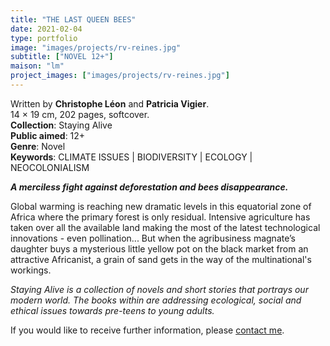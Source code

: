 ```yaml
---
title: "THE LAST QUEEN BEES"
date: 2021-02-04
type: portfolio
image: "images/projects/rv-reines.jpg"
subtitle: ["NOVEL 12+"]
maison: "lm"
project_images: ["images/projects/rv-reines.jpg"]
---
```


Written by **Christophe Léon** and **Patricia Vigier**.   
14 × 19 cm, 202 pages, softcover.   
**Collection**: Staying Alive   
**Public aimed**: 12+   
**Genre**: Novel      
**Keywords**: CLIMATE ISSUES | BIODIVERSITY | ECOLOGY | NEOCOLONIALISM        

 
***A merciless fight against deforestation and bees disappearance.***


Global warming is reaching new dramatic levels in this equatorial zone of Africa where the primary forest is only residual. Intensive agriculture has taken over all the available land making the most of the latest technological innovations - even pollination... But when the agribusiness magnate’s daughter buys a mysterious little yellow pot on the black market from an attractive Africanist, a grain of sand gets in the way of the multinational's workings.   



*Staying Alive is a collection of novels and short stories that portrays our modern world.*
*The books within are addressing ecological, social and ethical issues towards pre-teens to young adults.*



If you would like to receive further information, please [contact me](mailto:melanie.guillaumin.edition@gmail.com).


